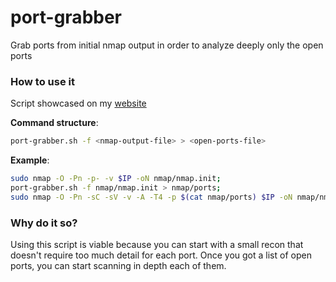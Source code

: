 # port-grabber
Grab ports from initial nmap output in order to analyze deeply only the open ports 

### How to use it
Script showcased on my [website](https://chronossec.site/port-grabber-325348de8b7a4d6bbab91c8161e19e88)

**Command structure**:
```bash
port-grabber.sh -f <nmap-output-file> > <open-ports-file>
```


**Example**:
```bash
sudo nmap -O -Pn -p- -v $IP -oN nmap/nmap.init;
port-grabber.sh -f nmap/nmap.init > nmap/ports;
sudo nmap -O -Pn -sC -sV -v -A -T4 -p $(cat nmap/ports) $IP -oN nmap/nmap.alltcp
```

### Why do it so?
Using this script is viable because you can start with a small recon that doesn't require too much detail for each port.
Once you got a list of open ports, you can start scanning in depth each of them.
